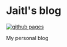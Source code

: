 # Jaitl's blog
[![github pages](https://github.com/jaitl/jaitl.pro/actions/workflows/gh-pages.yml/badge.svg)](https://github.com/jaitl/jaitl.pro/actions/workflows/gh-pages.yml)

My personal blog
